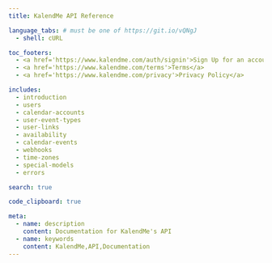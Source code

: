 ```yaml
---
title: KalendMe API Reference

language_tabs: # must be one of https://git.io/vQNgJ
  - shell: cURL

toc_footers:
  - <a href='https://www.kalendme.com/auth/signin'>Sign Up for an account!</a>
  - <a href='https://www.kalendme.com/terms'>Terms</a>
  - <a href='https://www.kalendme.com/privacy'>Privacy Policy</a>

includes:
  - introduction
  - users
  - calendar-accounts
  - user-event-types
  - user-links
  - availability
  - calendar-events
  - webhooks
  - time-zones
  - special-models
  - errors

search: true

code_clipboard: true

meta:
  - name: description
    content: Documentation for KalendMe's API
  - name: keywords
    content: KalendMe,API,Documentation
---
```

